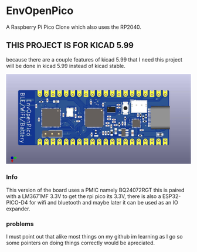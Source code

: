 # EnvOpenPico
A Raspberry Pi Pico Clone which also uses the RP2040.

## THIS PROJECT IS FOR KICAD 5.99
because there are a couple features of kicad 5.99 that I need this project will be done in kicad 5.99 instead of kicad stable.

![Board image](EnvPicoLiPo.jpg)

### Info
This version of the board uses a PMIC namely BQ24072RGT this is paired with a LM3671MF 3.3V to get the rpi pico its 3.3V, there is also a ESP32-PICO-D4 for wifi and bluetooth and maybe later it can be used as an IO expander.

### problems
I must point out that alike most things on my github im learning as I go so some pointers on doing things correctly would be apreciated.